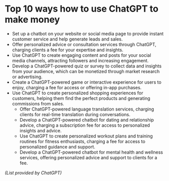 # Top 10 ways how to use ChatGPT to make money

- Set up a chatbot on your website or social media page to provide instant customer service and help generate leads and sales.
-    Offer personalized advice or consultation services through ChatGPT, charging clients a fee for your expertise and insights.
 -   Use ChatGPT to create engaging content and posts for your social media channels, attracting followers and increasing engagement.
  -  Develop a ChatGPT-powered quiz or survey to collect data and insights from your audience, which can be monetized through market research or advertising.
   - Create a ChatGPT-powered game or interactive experience for users to enjoy, charging a fee for access or offering in-app purchases.
 - Use ChatGPT to create personalized shopping experiences for customers, helping them find the perfect products and generating commissions from sales.
    - Offer ChatGPT-powered language translation services, charging clients for real-time translation during conversations.
   - Develop a ChatGPT-powered chatbot for dating and relationship advice, charging a subscription fee for access to personalized insights and advice.
   - Use ChatGPT to create personalized workout plans and training routines for fitness enthusiasts, charging a fee for access to personalized guidance and support.
   - Develop a ChatGPT-powered chatbot for mental health and wellness services, offering personalized advice and support to clients for a fee.

*(List provided by ChatGPT)*